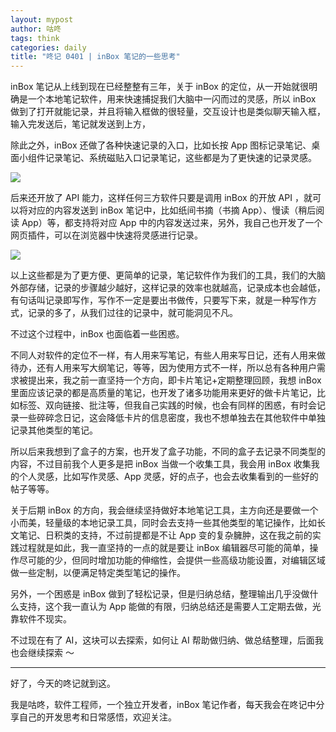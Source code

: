 ```yaml
---
layout: mypost
author: 咕咚
tags: think
categories: daily
title: "咚记 0401 | inBox 笔记的一些思考"
---
```


inBox 笔记从上线到现在已经整整有三年，关于 inBox 的定位，从一开始就很明确是一个本地笔记软件，用来快速捕捉我们大脑中一闪而过的灵感，所以 inBox 做到了打开就能记录，并且将输入框做的很轻量，交互设计也是类似聊天输入框，输入完发送后，笔记就发送到上方，

除此之外，inBox 还做了各种快速记录的入口，比如长按 App 图标记录笔记、桌面小组件记录笔记、系统磁贴入口记录笔记，这些都是为了更快速的记录灵感。

![](https://cdn.jsdelivr.net/gh/maoruibin/assets@master/2025/04/01/20250401224625177.png)

后来还开放了 API 能力，这样任何三方软件只要是调用 inBox 的开放 API ，就可以将对应的内容发送到 inBox 笔记中，比如纸间书摘（书摘 App）、慢读（稍后阅读 App）等，都支持将对应 App 中的内容发送过来，另外，我自己也开发了一个网页插件，可以在浏览器中快速将灵感进行记录。

![](https://cdn.jsdelivr.net/gh/maoruibin/assets@master/2025/04/01/20250401224625197.png)


以上这些都是为了更方便、更简单的记录，笔记软件作为我们的工具，我们的大脑外部存储，记录的步骤越少越好，这样记录的效率也就越高，记录成本也会越低，有句话叫记录即写作，写作不一定是要出书做传，只要写下来，就是一种写作方式，记录的多了，从我们过往的记录中，就可能洞见不凡。

不过这个过程中，inBox 也面临着一些困惑。

不同人对软件的定位不一样，有人用来写笔记，有些人用来写日记，还有人用来做待办，还有人用来写大纲笔记，等等，因为使用方式不一样，所以总有各种用户需求被提出来，我之前一直坚持一个方向，即卡片笔记+定期整理回顾，我想 inBox 里面应该记录的都是高质量的笔记，也开发了诸多功能用来更好的做卡片笔记，比如标签、双向链接、批注等，但我自己实践的时候，也会有同样的困惑，有时会记录一些碎碎念日记，这会降低卡片的信息密度，我也不想单独去在其他软件中单独记录其他类型的笔记。

所以后来我想到了盒子的方案，也开发了盒子功能，不同的盒子去记录不同类型的内容，不过目前我个人更多是把 inBox 当做一个收集工具，我会用 inBox 收集我的个人灵感，比如写作灵感、App 灵感，好的点子，也会去收集看到的一些好的帖子等等。

关于后期 inBox 的方向，我会继续坚持做好本地笔记工具，主方向还是要做一个小而美，轻量级的本地记录工具，同时会去支持一些其他类型的笔记操作，比如长文笔记、日积类的支持，不过前提都是不让 App 变的复杂臃肿，这在我之前的实践过程就是如此，我一直坚持的一点的就是要让 inBox 编辑器尽可能的简单，操作尽可能的少，但同时增加功能的伸缩性，会提供一些高级功能设置，对编辑区域做一些定制，以便满足特定类型笔记的操作。

另外，一个困惑是 inBox 做到了轻松记录，但是归纳总结，整理输出几乎没做什么支持，这个我一直认为 App 能做的有限，归纳总结还是需要人工定期去做，光靠软件不现实。

不过现在有了 AI，这块可以去探索，如何让 AI 帮助做归纳、做总结整理，后面我也会继续探索 ～ 


---

好了，今天的咚记就到这。

我是咕咚，软件工程师，一个独立开发者，inBox 笔记作者，每天我会在咚记中分享自己的开发思考和日常感悟，欢迎关注。